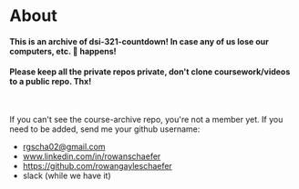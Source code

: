 # About

#### This is an archive of dsi-321-countdown! In case any of us lose our computers, etc.  💩 happens!

#### Please keep all the private repos private, don't clone coursework/videos to a public repo. Thx! 
<p><br />



If you can't see the course-archive repo, you're not a member yet. If you need to be added, send me your github username:

* rgscha02@gmail.com <br />
* www.linkedin.com/in/rowanschaefer <br />
* https://github.com/rowangayleschaefer <br />
* slack (while we have it)




<br />
